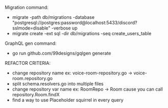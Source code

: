Migration command:

- migrate -path db/migrations -database "postgresql://postgres:password@localhost:5433/discord?sslmode=disable" -verbose up
- migrate create -ext sql -dir db/migrations -seq create_users_table

GraphQL gen command:

- go run github.com/99designs/gqlgen generate

REFACTOR CRITERIA:

- change repository name ex: voice-room-repository.go -> voice-room.repository.go
- split schema.resolvers.go into multiple files
- change repository var name ex: RoomRepo -> Room cause you can call repository.Room.findX
- find a way to use Placeholder squirrel in every query
